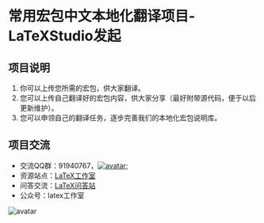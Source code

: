 # 常用宏包中文本地化翻译项目-LaTeXStudio发起

## 项目说明
1. 你可以上传您所需的宏包，供大家翻译。 
2. 您可以上传自己翻译好的宏包内容，供大家分享（最好附带源代码，便于以后更新维护）。
3. 您可以申领自己的翻译任务，逐步完善我们的本地化宏包说明库。

## 项目交流

- 交流QQ群：91940767，[![avatar](http://pub.idqqimg.com/wpa/images/group.png)](http://shang.qq.com/wpa/qunwpa?idkey=5e839b814b0bb62d58ee283636597c121e20bc370fea6f3e0f4632f8d32cf9c2);
- 资源站点：[LaTeX工作室](http://www.latexstudio.net)
- 问答交流：[LaTeX问答站](http://wenda.latexstudio.net)
- 公众号：latex工作室 

![avatar](http://pics.latexstudio.net/wp-content/themes/dux/img/gongzhonghao5.jpg)
